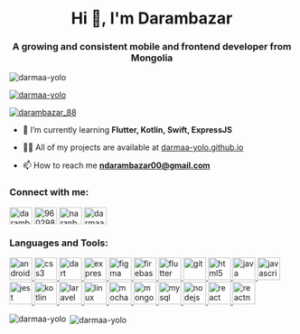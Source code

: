 <h1 align="center">Hi 👋, I'm Darambazar</h1>
<h3 align="center">A growing and consistent mobile and frontend developer from Mongolia</h3>

<p align="left"> <img src="https://komarev.com/ghpvc/?username=darmaa-yolo&label=Profile%20views&color=0e75b6&style=flat" alt="darmaa-yolo" /> </p>

<p align="left"> <a href="https://github.com/ryo-ma/github-profile-trophy"><img src="https://github-profile-trophy.vercel.app/?username=darmaa-yolo" alt="darmaa-yolo" /></a> </p>

<p align="left"> <a href="https://twitter.com/darambazar_88" target="blank"><img src="https://img.shields.io/twitter/follow/darambazar_88?logo=twitter&style=for-the-badge" alt="darambazar_88" /></a> </p>

- 🌱 I’m currently learning **Flutter, Kotlin, Swift, ExpressJS**

- 👨‍💻 All of my projects are available at [darmaa-yolo.github.io](darmaa-yolo.github.io)

- 📫 How to reach me **ndarambazar00@gmail.com**

<p align="left">
<h3 align="left">Connect with me:</h3>
<a href="https://twitter.com/darambazar_88" target="blank"><img align="center" src="https://cdn.jsdelivr.net/npm/simple-icons@3.0.1/icons/twitter.svg" alt="darambazar_88" height="30" width="40" /></a>
<a href="https://stackoverflow.com/users/9602985" target="blank"><img align="center" src="https://cdn.jsdelivr.net/npm/simple-icons@3.0.1/icons/stackoverflow.svg" alt="9602985" height="30" width="40" /></a>
<a href="https://fb.com/naranbaatar.darambazar" target="blank"><img align="center" src="https://cdn.jsdelivr.net/npm/simple-icons@3.0.1/icons/facebook.svg" alt="naranbaatar.darambazar" height="30" width="40" /></a>
<a href="https://instagram.com/darmaa_110" target="blank"><img align="center" src="https://cdn.jsdelivr.net/npm/simple-icons@3.0.1/icons/instagram.svg" alt="darmaa_110" height="30" width="40" /></a>
</p>

<h3 align="left">Languages and Tools:</h3>
<p align="left"> <a href="https://developer.android.com" target="_blank"> <img src="https://cdn.jsdelivr.net/gh/devicons/devicon@latest/icons/android/android-original-wordmark.svg" alt="android" width="40" height="40"/> </a> <a href="https://www.w3schools.com/css/" target="_blank"> <img src="https://cdn.jsdelivr.net/gh/devicons/devicon@latest/icons/css3/css3-original-wordmark.svg" alt="css3" width="40" height="40"/> </a> <a href="https://dart.dev" target="_blank"> <img src="https://www.vectorlogo.zone/logos/dartlang/dartlang-icon.svg" alt="dart" width="40" height="40"/> </a> <a href="https://expressjs.com" target="_blank"> <img src="https://cdn.jsdelivr.net/gh/devicons/devicon@latest/icons/express/express-original-wordmark.svg" alt="express" width="40" height="40"/> </a> <a href="https://www.figma.com/" target="_blank"> <img src="https://www.vectorlogo.zone/logos/figma/figma-icon.svg" alt="figma" width="40" height="40"/> </a> <a href="https://firebase.google.com/" target="_blank"> <img src="https://www.vectorlogo.zone/logos/firebase/firebase-icon.svg" alt="firebase" width="40" height="40"/> </a> <a href="https://flutter.dev" target="_blank"> <img src="https://www.vectorlogo.zone/logos/flutterio/flutterio-icon.svg" alt="flutter" width="40" height="40"/> </a> <a href="https://git-scm.com/" target="_blank"> <img src="https://www.vectorlogo.zone/logos/git-scm/git-scm-icon.svg" alt="git" width="40" height="40"/> </a> <a href="https://www.w3.org/html/" target="_blank"> <img src="https://cdn.jsdelivr.net/gh/devicons/devicon@latest/icons/html5/html5-original-wordmark.svg" alt="html5" width="40" height="40"/> </a> <a href="https://www.java.com" target="_blank"> <img src="https://cdn.jsdelivr.net/gh/devicons/devicon@latest/icons/java/java-original-wordmark.svg" alt="java" width="40" height="40"/> </a> <a href="https://developer.mozilla.org/en-US/docs/Web/JavaScript" target="_blank"> <img src="https://cdn.jsdelivr.net/gh/devicons/devicon@latest/icons/javascript/javascript-original.svg" alt="javascript" width="40" height="40"/> </a> <a href="https://jestjs.io" target="_blank"> <img src="https://www.vectorlogo.zone/logos/jestjsio/jestjsio-icon.svg" alt="jest" width="40" height="40"/> </a> <a href="https://kotlinlang.org" target="_blank"> <img src="https://www.vectorlogo.zone/logos/kotlinlang/kotlinlang-icon.svg" alt="kotlin" width="40" height="40"/> </a> <a href="https://laravel.com/" target="_blank"> <img src="https://cdn.jsdelivr.net/gh/devicons/devicon@latest/icons/laravel/laravel-plain-wordmark.svg" alt="laravel" width="40" height="40"/> </a> <a href="https://www.linux.org/" target="_blank"> <img src="https://cdn.jsdelivr.net/gh/devicons/devicon@latest/icons/linux/linux-original.svg" alt="linux" width="40" height="40"/> </a> <a href="https://mochajs.org" target="_blank"> <img src="https://www.vectorlogo.zone/logos/mochajs/mochajs-icon.svg" alt="mocha" width="40" height="40"/> </a> <a href="https://www.mongodb.com/" target="_blank"> <img src="https://cdn.jsdelivr.net/gh/devicons/devicon@latest/icons/mongodb/mongodb-original-wordmark.svg" alt="mongodb" width="40" height="40"/> </a> <a href="https://www.mysql.com/" target="_blank"> <img src="https://cdn.jsdelivr.net/gh/devicons/devicon@latest/icons/mysql/mysql-original-wordmark.svg" alt="mysql" width="40" height="40"/> </a> <a href="https://nodejs.org" target="_blank"> <img src="https://cdn.jsdelivr.net/gh/devicons/devicon@latest/icons/nodejs/nodejs-original-wordmark.svg" alt="nodejs" width="40" height="40"/> </a> <a href="https://reactjs.org/" target="_blank"> <img src="https://cdn.jsdelivr.net/gh/devicons/devicon@latest/icons/react/react-original-wordmark.svg" alt="react" width="40" height="40"/> </a> <a href="https://reactnative.dev/" target="_blank"> <img src="https://reactnative.dev/img/header_logo.svg" alt="reactnative" width="40" height="40"/> </a> </p>

<p><img align="left" src="https://github-readme-stats.vercel.app/api/top-langs/?username=darmaa-yolo&layout=compact" alt="darmaa-yolo" /></p>

<p>&nbsp;<img align="center" src="https://github-readme-stats.vercel.app/api?username=darmaa-yolo&show_icons=true" alt="darmaa-yolo" /></p>
